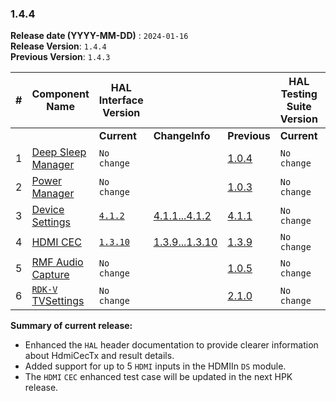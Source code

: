 ### 1.4.4

**Release date (YYYY-MM-DD)** : `2024-01-16`  
**Release Version**: `1.4.4`  
**Previous Version**: `1.4.3`  

| #  | Component Name | HAL Interface Version ||              | HAL Testing Suite Version | |            |
| --- | -------------- | -----------          |-|--------------| ------------------------- |-| ----------- |
|     |                | **Current**          |**ChangeInfo**| **Previous**| **Current**|**ChangeInfo**   | **Previous**|
| 1   | [Deep Sleep Manager](https://github.com/rdkcentral/rdk-halif-deepsleep_manager) | `No change` || [1.0.4](https://github.com/rdkcentral/rdk-halif-deepsleep_manager/milestone/1) |`No change`| |[1.3.0](https://github.com/rdkcentral/rdk-halif-test-deepsleep_manager/tree/1.3.0) |
| 2   | [Power Manager](https://github.com/rdkcentral/rdk-halif-power_manager) | `No change` | | [1.0.3](https://github.com/rdkcentral/rdk-halif-power_manager/milestone/1) | `No change`||[1.4.0](https://github.com/rdkcentral/rdk-halif-test-power_manager/tree/1.4.0) |
| 3   | [Device Settings](https://github.com/rdkcentral/rdk-halif-device_settings/) |[`4.1.2`](https://github.com/rdkcentral/rdk-halif-device_settings/tree/4.1.2)|[4.1.1...4.1.2](https://github.com/rdkcentral/rdk-halif-device_settings/compare/4.1.1...4.1.2) |[4.1.1](https://github.com/rdkcentral/rdk-halif-device_settings/tree/4.1.1) |`No change`| | [3.5.0](https://github.com/rdkcentral/rdk-halif-test-device_settings/tree/3.5.0) |
| 4   | [HDMI CEC](https://github.com/rdkcentral/rdk-halif-hdmi_cec) | [`1.3.10`](https://github.com/rdkcentral/rdk-halif-hdmi_cec/tree/1.3.10) | [1.3.9...1.3.10](https://github.com/rdkcentral/rdk-halif-hdmi_cec/compare/1.3.9...1.3.10)|[1.3.9](https://github.com/rdkcentral/rdk-halif-hdmi_cec/tree/1.3.9) |`No change`||[1.4.0](https://github.com/rdkcentral/rdk-halif-test-hdmi_cec/tree/1.4.0) |
| 5   | [RMF Audio Capture](https://github.com/rdkcentral/rdk-halif-rmf_audio_capture) | `No change` | |[1.0.5](https://github.com/rdkcentral/rdk-halif-rmf_audio_capture/milestone/1) | `No change`| |[1.4.0](https://github.com/rdkcentral/rdk-halif-test-rmf_audio_capture/tree/1.4.0) |
| 6   | [`RDK-V` TVSettings](https://github.com/rdkcentral/rdkv-halif-tvsettings) |`No change` ||[2.1.0](https://github.com/rdkcentral/rdkv-halif-tvsettings/tree/2.1.0) |`No change`||[2.1.3](https://github.com/rdkcentral/rdkv-halif-test-tvsettings/tree/2.1.3) |

**Summary of current release:**

- Enhanced the `HAL` header documentation to provide clearer information about HdmiCecTx and result details.
- Added support for up to 5 `HDMI` inputs in the HDMIIn `DS` module.
- The `HDMI` `CEC` enhanced test case will be updated in the next HPK release.
